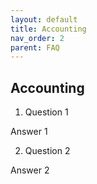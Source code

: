 ```yaml
---
layout: default
title: Accounting
nav_order: 2
parent: FAQ
---
```


## Accounting

1. Question 1

Answer 1

2. Question 2

Answer 2